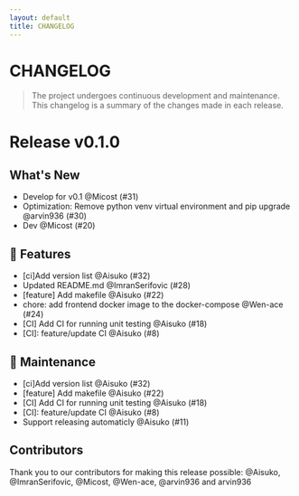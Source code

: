 ```yaml
---
layout: default
title: CHANGELOG
---
```


# CHANGELOG

> The project undergoes continuous development and maintenance. This changelog is a summary of the changes made in each release.


# Release v0.1.0 
 
## What's New

- Develop for v0.1 @Micost (#31)
- Optimization: Remove python venv virtual environment and pip upgrade @arvin936 (#30)
- Dev @Micost (#20)

## 🚀 Features

- [ci]Add version list @Aisuko (#32)
- Updated README.md @ImranSerifovic (#28)
- [feature] Add makefile @Aisuko (#22)
- chore: add frontend docker image to the docker-compose @Wen-ace (#24)
- [CI] Add CI for running unit testing @Aisuko (#18)
- [CI]: feature/update CI @Aisuko (#8)

## 🧰 Maintenance

- [ci]Add version list @Aisuko (#32)
- [feature] Add makefile @Aisuko (#22)
- [CI] Add CI for running unit testing @Aisuko (#18)
- [CI]: feature/update CI @Aisuko (#8)
- Support releasing automaticly @Aisuko (#11)

## Contributors

Thank you to our contributors for making this release possible:
@Aisuko, @ImranSerifovic, @Micost, @Wen-ace, @arvin936 and arvin936